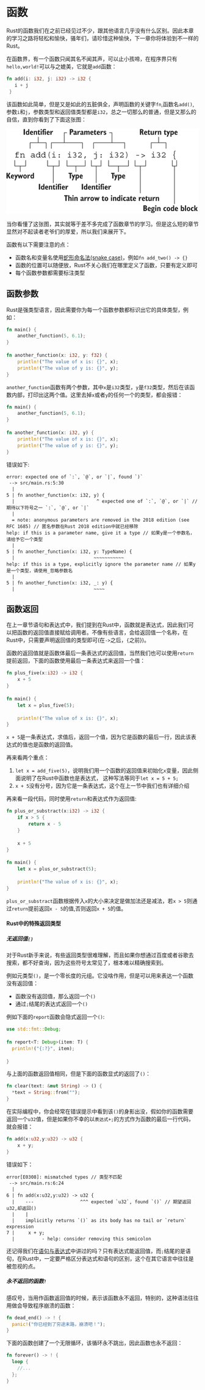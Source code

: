 # 函数

Rust的函数我们在之前已经见过不少，跟其他语言几乎没有什么区别。因此本章的学习之路将轻松和愉快，骚年们，请珍惜这种愉快，下一章你将体验到不一样的Rust。

在函数界，有一个函数只闻其名不闻其声，可以止小孩啼，在程序界只有`hello,world!`可以与之媲美，它就是`add`函数：

```rust
fn add(i: i32, j: i32) -> i32 {
   i + j
 }
```

该函数如此简单，但是又是如此的五脏俱全，声明函数的关键字`fn`,函数名`add()`,参数`i`和`j`，参数类型和返回值类型都是`i32`，总之一切那么的普通，但是又那么的自信，直到你看到了下面这张图：

<img alt="" src="/img/function-01.png" class="center"  />

当你看懂了这张图，其实就等于差不多完成了函数章节的学习。但是这么短的章节显然对不起读者老爷们的厚爱，所以我们来展开下。

函数有以下需要注意的点：
- 函数名和变量名使用[蛇形命名法(snake case)](../../style-guide/naming.md)，例如`fn add_two() -> {}`
- 函数的位置可以随便放，Rust不关心我们在哪里定义了函数，只要有定义即可
- 每个函数参数都需要标注类型

## 函数参数

Rust是强类型语言，因此需要你为每一个函数参数都标识出它的具体类型，例如：
```rust
fn main() {
    another_function(5, 6.1);
}

fn another_function(x: i32, y: f32) {
    println!("The value of x is: {}", x);
    println!("The value of y is: {}", y);
}
```

`another_function`函数有两个参数，其中`x`是`i32`类型，`y`是`f32`类型，然后在该函数内部，打印出这两个值。这里去掉`x`或者`y`的任何一个的类型，都会报错：
```rust
fn main() {
    another_function(5, 6.1);
}

fn another_function(x: i32, y) {
    println!("The value of x is: {}", x);
    println!("The value of y is: {}", y);
}
```

错误如下:
```console
error: expected one of `:`, `@`, or `|`, found `)`
 --> src/main.rs:5:30
  |
5 | fn another_function(x: i32, y) {
  |                              ^ expected one of `:`, `@`, or `|` // 期待以下符号之一 `:`, `@`, or `|` 
  |
  = note: anonymous parameters are removed in the 2018 edition (see RFC 1685) // 匿名参数在Rust 2018 edition中就已经移除
help: if this is a parameter name, give it a type // 如果y是一个参数名，请给予它一个类型
  |
5 | fn another_function(x: i32, y: TypeName) {
  |                             ~~~~~~~~~~~
help: if this is a type, explicitly ignore the parameter name // 如果y是一个类型，请使用_忽略参数名
  |
5 | fn another_function(x: i32, _: y) {
  |                             ~~~~
```

## 函数返回
在上一章节语句和表达式中，我们提到在Rust中，函数就是表达式，因此我们可以把函数的返回值直接赋给调用者。不像有些语言，会给返回值一个名称，在Rust中，只需要声明返回值的类型即可(在`->`之后，`{`之前})。

函数的返回值就是函数体最后一条表达式的返回值，当然我们也可以使用`return`提前返回，下面的函数使用最后一条表达式来返回一个值：
```rust
fn plus_five(x:i32) -> i32 {
    x + 5
}

fn main() {
    let x = plus_five(5);

    println!("The value of x is: {}", x);
}
```

`x + 5`是一条表达式，求值后，返回一个值，因为它是函数的最后一行，因此该表达式的值也是函数的返回值。

再来看两个重点：
1. `let x = add_five(5)`，说明我们用一个函数的返回值来初始化`x`变量，因此侧面说明了在Rust中函数也是表达式， 这种写法等同于`let x = 5 + 5;`
2. `x + 5`没有分号，因为它是一条表达式，这个在上一节中我们也有详细介绍

再来看一段代码，同时使用`return`和表达式作为返回值:
```rust
fn plus_or_substract(x:i32) -> i32 {
    if x > 5 {
        return x - 5
    }

    x + 5
}

fn main() {
    let x = plus_or_substract(5);

    println!("The value of x is: {}", x);
}
```

`plus_or_substract`函数根据传入`x`的大小来决定是做加法还是减法，若`x > 5`则通过`return`提前返回`x - 5`的值,否则返回`x + 5`的值。


#### Rust中的特殊返回类型

##### 无返回值`()`

对于Rust新手来说，有些返回类型很难理解，而且如果你想通过百度或者谷歌去搜索，都不好查询，因为这些符号太常见了，根本难以精确搜索到。

例如元类型`()`，是一个零长度的元组。它没啥作用，但是可以用来表达一个函数没有返回值：
- 函数没有返回值，那么返回一个`()`
- 通过`;`结尾的表达式返回一个`()`


例如下面的`report`函数会隐式返回一个`()`:
```rust
use std::fmt::Debug;
 
fn report<T: Debug>(item: T) {
  println!("{:?}", item);
 
}
```

与上面的函数返回值相同，但是下面的函数显式的返回了`()`：

```rust
fn clear(text: &mut String) -> () {
  *text = String::from("");
}
```

在实际编程中，你会经常在错误提示中看到该`()`的身影出没，假如你的函数需要返回一个`u32`值，但是如果你不幸的以`表达式+;`的方式作为函数的最后一行代码，就会报错：
```rust
fn add(x:u32,y:u32) -> u32 {
    x + y;
}
```

错误如下：
```console
error[E0308]: mismatched types // 类型不匹配
 --> src/main.rs:6:24
  |
6 | fn add(x:u32,y:u32) -> u32 {
  |    ---                 ^^^ expected `u32`, found `()` // 期望返回u32,却返回()
  |    |
  |    implicitly returns `()` as its body has no tail or `return` expression 
7 |     x + y;
  |          - help: consider removing this semicolon
```

还记得我们在[语句与表达式](./statement-expression.md)中讲过的吗？只有表达式能返回值，而`;`结尾的是语句，在Rust中，一定要严格区分表达式和语句的区别，这个在其它语言中往往是被忽视的点。


##### 永不返回的函数`!`
感叹号，当用作函数返回值的时候，表示该函数永不返回，特别的，这种语法往往用做会导致程序崩溃的函数：

```rust
fn dead_end() -> ! {
  panic!("你已经到了穷途末路，崩溃吧！");
}
```
下面的函数创建了一个无限循环，该循环永不跳出，因此函数也永不返回：

```rust
fn forever() -> ! {
  loop {
    //...
  };
}
```
